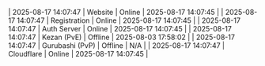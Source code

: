 | 2025-08-17 14:07:47 | Website | Online | 2025-08-17 14:07:45 |
| 2025-08-17 14:07:47 | Registration | Online | 2025-08-17 14:07:45 |
| 2025-08-17 14:07:47 | Auth Server | Online | 2025-08-17 14:07:45 |
| 2025-08-17 14:07:47 | Kezan (PvE) | Offline | 2025-08-03 17:58:02 |
| 2025-08-17 14:07:47 | Gurubashi (PvP) | Offline | N/A |
| 2025-08-17 14:07:47 | Cloudflare | Online | 2025-08-17 14:07:45 |

